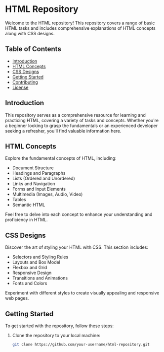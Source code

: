 # HTML Repository

Welcome to the HTML repository! This repository covers a range of basic HTML tasks and includes comprehensive explanations of HTML concepts along with CSS designs.

## Table of Contents

- [Introduction](#introduction)
- [HTML Concepts](#html-concepts)
- [CSS Designs](#css-designs)
- [Getting Started](#getting-started)
- [Contributing](#contributing)
- [License](#license)

## Introduction

This repository serves as a comprehensive resource for learning and practicing HTML, covering a variety of tasks and concepts. Whether you're a beginner looking to grasp the fundamentals or an experienced developer seeking a refresher, you'll find valuable information here.

## HTML Concepts

Explore the fundamental concepts of HTML, including:

- Document Structure
- Headings and Paragraphs
- Lists (Ordered and Unordered)
- Links and Navigation
- Forms and Input Elements
- Multimedia (Images, Audio, Video)
- Tables
- Semantic HTML

Feel free to delve into each concept to enhance your understanding and proficiency in HTML.

## CSS Designs

Discover the art of styling your HTML with CSS. This section includes:

- Selectors and Styling Rules
- Layouts and Box Model
- Flexbox and Grid
- Responsive Design
- Transitions and Animations
- Fonts and Colors

Experiment with different styles to create visually appealing and responsive web pages.

## Getting Started

To get started with the repository, follow these steps:

1. Clone the repository to your local machine:
   ```bash
   git clone https://github.com/your-username/html-repository.git
